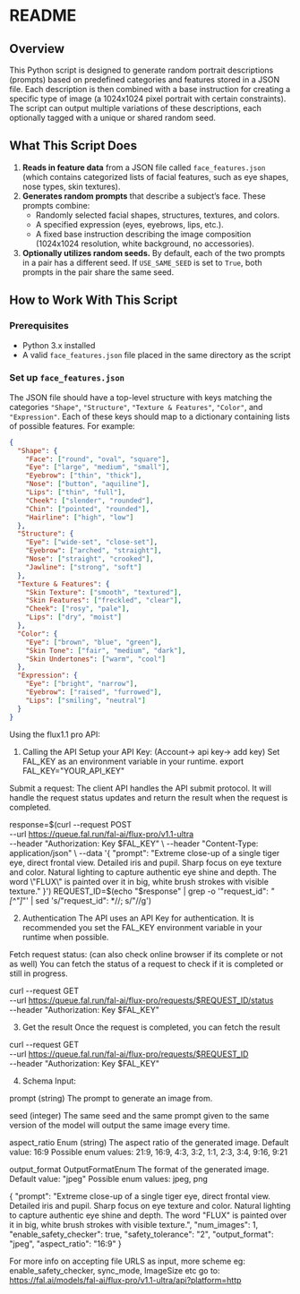 # README

## Overview
This Python script is designed to generate random portrait descriptions (prompts) based on predefined categories and features stored in a JSON file. Each description is then combined with a base instruction for creating a specific type of image (a 1024x1024 pixel portrait with certain constraints). The script can output multiple variations of these descriptions, each optionally tagged with a unique or shared random seed.

## What This Script Does

1. **Reads in feature data** from a JSON file called `face_features.json` (which contains categorized lists of facial features, such as eye shapes, nose types, skin textures).
2. **Generates random prompts** that describe a subject’s face. These prompts combine:
   - Randomly selected facial shapes, structures, textures, and colors.
   - A specified expression (eyes, eyebrows, lips, etc.).
   - A fixed base instruction describing the image composition (1024x1024 resolution, white background, no accessories).
3. **Optionally utilizes random seeds.** By default, each of the two prompts in a pair has a different seed. If `USE_SAME_SEED` is set to `True`, both prompts in the pair share the same seed.

## How to Work With This Script

### Prerequisites
- Python 3.x installed
- A valid `face_features.json` file placed in the same directory as the script

### Set up `face_features.json`
The JSON file should have a top-level structure with keys matching the categories `"Shape"`, `"Structure"`, `"Texture & Features"`, `"Color"`, and `"Expression"`. Each of these keys should map to a dictionary containing lists of possible features. For example:

```json
{
  "Shape": {
    "Face": ["round", "oval", "square"],
    "Eye": ["large", "medium", "small"],
    "Eyebrow": ["thin", "thick"],
    "Nose": ["button", "aquiline"],
    "Lips": ["thin", "full"],
    "Cheek": ["slender", "rounded"],
    "Chin": ["pointed", "rounded"],
    "Hairline": ["high", "low"]
  },
  "Structure": {
    "Eye": ["wide-set", "close-set"],
    "Eyebrow": ["arched", "straight"],
    "Nose": ["straight", "crooked"],
    "Jawline": ["strong", "soft"]
  },
  "Texture & Features": {
    "Skin Texture": ["smooth", "textured"],
    "Skin Features": ["freckled", "clear"],
    "Cheek": ["rosy", "pale"],
    "Lips": ["dry", "moist"]
  },
  "Color": {
    "Eye": ["brown", "blue", "green"],
    "Skin Tone": ["fair", "medium", "dark"],
    "Skin Undertones": ["warm", "cool"]
  },
  "Expression": {
    "Eye": ["bright", "narrow"],
    "Eyebrow": ["raised", "furrowed"],
    "Lips": ["smiling", "neutral"]
  }
}
```

Using the flux1.1 pro API:

1. Calling the API
Setup your API Key: (Account-> api key-> add key)
Set FAL_KEY as an environment variable in your runtime.
export FAL_KEY="YOUR_API_KEY"

Submit a request:
The client API handles the API submit protocol. It will handle the request status updates and return the result when the request is completed.

response=$(curl --request POST \
  --url https://queue.fal.run/fal-ai/flux-pro/v1.1-ultra \
  --header "Authorization: Key $FAL_KEY" \
  --header "Content-Type: application/json" \
  --data '{
     "prompt": "Extreme close-up of a single tiger eye, direct frontal view. Detailed iris and pupil. Sharp focus on eye texture and color. Natural lighting to capture authentic eye shine and depth. The word \"FLUX\" is painted over it in big, white brush strokes with visible texture."
   }')
REQUEST_ID=$(echo "$response" | grep -o '"request_id": *"[^"]*"' | sed 's/"request_id": *//; s/"//g')


2. Authentication
The API uses an API Key for authentication. It is recommended you set the FAL_KEY environment variable in your runtime when possible.


Fetch request status: (can also check online browser if its complete or not as well)
You can fetch the status of a request to check if it is completed or still in progress.

curl --request GET \
  --url https://queue.fal.run/fal-ai/flux-pro/requests/$REQUEST_ID/status \
  --header "Authorization: Key $FAL_KEY"


3. Get the result
Once the request is completed, you can fetch the result

curl --request GET \
  --url https://queue.fal.run/fal-ai/flux-pro/requests/$REQUEST_ID \
  --header "Authorization: Key $FAL_KEY"


4. Schema
Input:

prompt (string)
The prompt to generate an image from.

seed (integer)
The same seed and the same prompt given to the same version of the model will output the same image every time.

aspect_ratio Enum (string)
The aspect ratio of the generated image. Default value: 16:9
Possible enum values: 21:9, 16:9, 4:3, 3:2, 1:1, 2:3, 3:4, 9:16, 9:21


output_format OutputFormatEnum
The format of the generated image. Default value: "jpeg"
Possible enum values: jpeg, png

{
  "prompt": "Extreme close-up of a single tiger eye, direct frontal view. Detailed iris and pupil. Sharp focus on eye texture and color. Natural lighting to capture authentic eye shine and depth. The word \"FLUX\" is painted over it in big, white brush strokes with visible texture.",
  "num_images": 1,
  "enable_safety_checker": true,
  "safety_tolerance": "2",
  "output_format": "jpeg",
  "aspect_ratio": "16:9"
}


For more info on accepting file URLS as input, more scheme eg: enable_safety_checker, sync_mode, ImageSize etc go to:
https://fal.ai/models/fal-ai/flux-pro/v1.1-ultra/api?platform=http